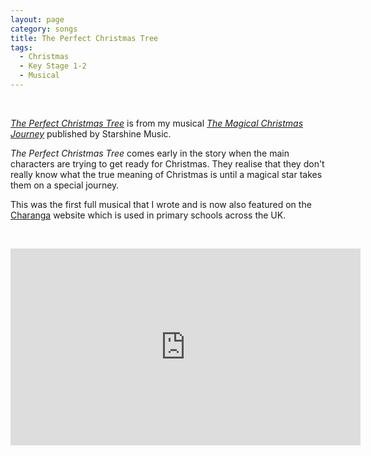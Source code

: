 ```yaml
---
layout: page
category: songs
title: The Perfect Christmas Tree
tags:
  - Christmas
  - Key Stage 1-2
  - Musical
---
```


&nbsp;

[*The Perfect Christmas Tree*](https://www.starshine.co.uk/magical-christmas-journey) is from my musical [*The Magical Christmas Journey*](https://www.starshine.co.uk/magical-christmas-journey) published by Starshine Music. 

*The Perfect Christmas Tree* comes early in the story when the main characters are trying to get ready for Christmas. They realise that they don't really know what the true meaning of Christmas is until a magical star takes them on a special journey.

This was the first full musical that I wrote and is now also featured on the [Charanga](https://charanga.com/site/) website which is used in primary schools across the UK.

&nbsp;

<iframe width="560" height="315" src="https://www.youtube.com/embed/hmDl_m4HgWU" frameborder="0" allow="accelerometer; autoplay; clipboard-write; encrypted-media; gyroscope; picture-in-picture" allowfullscreen></iframe>

&nbsp;